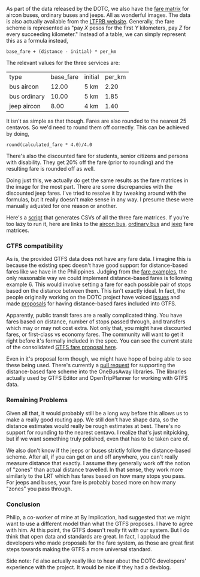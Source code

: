 <!-- 
.. link: 
.. description: 
.. tags: philippine-transit-app, programming
.. date: 2013/07/13 21:15:09
.. title: Fare Data
.. slug: fare-data
-->

As part of the data released by the DOTC, we also have the [fare matrix](http://philippine-transit.hackathome.com/dataset-philippines-transit-information-service-gtfs/) for aircon buses, ordinary buses and jeeps. All as wonderful images. The data is also actually available from the [LTFRB website](http://ltfrb.gov.ph/main/farerates). Generally, the fare scheme is represented as "pay *X* pesos for the first *Y* kilometers, pay *Z* for every succeeding kilometer." Instead of a table, we can simply represent this as a formula instead,

    base_fare + (distance - initial) * per_km

The relevant values for the three services are:

<table>
  <tr>
    <td>type</td>
    <td>base_fare</td>
    <td>initial</td>
    <td>per_km</td>
  </tr>
  <tr>
  	<td>bus aircon</td>
  	<td>12.00</td>
  	<td>5 km</td>
  	<td>2.20</td>
  </tr>
  <tr>
  	<td>bus ordinary</td>
  	<td>10.00</td>
  	<td>5 km</td>
  	<td>1.85</td>
  </tr>
  <tr>
  	<td>jeep aircon</td>
  	<td>8.00</td>
  	<td>4 km</td>
  	<td>1.40</td>
  </tr>
</table>

It isn't as simple as that though. Fares are also rounded to the nearest 25 centavos. So we'd need to round them off correctly. This can be achieved by doing,

    round(calculated_fare * 4.0)/4.0

There's also the discounted fare for students, senior citizens and persons with disability. They get 20% off the fare (prior to rounding) and the resulting fare is rounded off as well.

Doing just this, we actually do get the same results as the fare matrices in the image for the most part. There are some discrepancies with the discounted jeep fares. I've tried to resolve it by tweaking around with the formulas, but it really doesn't make sense in any way. I presume these were manually adjusted for one reason or another.

Here's a [script](../uploads/farematrix.rb) that generates CSVs of all the three fare matrices. If you're too lazy to run it, here are links to the [aircon bus](../uploads/pub_aircon.csv), [ordinary bus](../uploads/pub_ordinary.csv) and [jeep](../uploads/puj.csv) fare matrices.

### GTFS compatibility

As is, the provided GTFS data does not have any fare data. I imagine this is because the existing spec doesn't have good support for distance-based fares like we have in the Philippines. Judging from the [fare examples](https://code.google.com/p/googletransitdatafeed/wiki/FareExamples), the only reasonable way we could implement distance-based fares is following example 6. This would involve setting a fare for each possible pair of stops based on the distance between them. This isn't exactly ideal. In fact, the people originally working on the DOTC project have voiced [issues](https://groups.google.com/forum/#!topic/gtfs-fare-wg/V63xRSnQJGw) and made [proposals](https://groups.google.com/forum/#!msg/gtfs-changes/uybrAokZ9Cg/rqlzXdMypUgJ) for having distance-based fares included into GTFS.

Apparently, public transit fares are a really complicated thing. You have fares based on distance, number of stops passed through, and transfers which may or may not cost extra. Not only that, you might have discounted fares, or first-class vs economy fares. The community will want to get it right before it's formally included in the spec. You can see the current state of the consolidated [GTFS fare proposal here](https://docs.google.com/document/d/1mK3--o5g4-3cCXaqmch92U63JTwChh0L2VCmcDViIlM/edit).

Even in it's proposal form though, we might have hope of being able to see these being used. There's currently a [pull request](https://github.com/OneBusAway/onebusaway-gtfs-modules/pull/30) for supporting the distance-based fare scheme into the OneBusAway libraries. The libraries actually used by GTFS Editor and OpenTripPlanner for working with GTFS data.

### Remaining Problems

Given all that, it would probably still be a long way before this allows us to make a really good routing app. We still don't have shape data, so the distance estimates would really be rough estimates at best. There's no support for rounding to the nearest centavo. I realize that's just nitpicking, but if we want something truly polished, even that has to be taken care of.

We also don't know if the jeeps or buses strictly follow the distance-based scheme. After all, if you can get on and off anywhere, you can't really measure distance that exactly. I assume they generally work off the notion of "zones" than actual distance travelled. In that sense, they work more similarly to the LRT which has fares based on how many stops you pass. For jeeps and buses, your fare is probably based more on how many "zones" you pass through.

### Conclusion

Philip, a co-worker of mine at By Implication, had suggested that we might want to use a different model than what the GTFS proposes. I have to agree with him. At this point, the GTFS doesn't really fit with our system. But I do think that open data and standards are great. In fact, I applaud the developers who made proposals for the fare system, as those are great first steps towards making the GTFS a more universal standard.

Side note: I'd also actually really like to hear about the DOTC developers' experience with the project. It would be nice if they had a devblog.